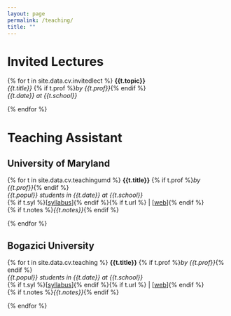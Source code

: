 ```yaml
---
layout: page
permalink: /teaching/
title: ""
---
```


# Invited Lectures

{% for t in site.data.cv.invitedlect %}
**{{t.topic}}** <br />
*{{t.title}}* {% if t.prof %}*by {{t.prof}}*{% endif %}<br />
*{{t.date}} at {{t.school}}*

{% endfor %}


# Teaching Assistant

## University of Maryland

{% for t in site.data.cv.teachingumd %}
**{{t.title}}** {% if t.prof %}*by {{t.prof}}*{% endif %}<br />
*{{t.popul}} students in {{t.date}} at {{t.school}}*  <br />
{% if t.syl %}[[syllabus]({{t.syl}})]{% endif %}{% if t.url %} | [[web]({{t.url}})]{% endif %}<br />
{% if t.notes %}*{{t.notes}}*{% endif %}

{% endfor %}

##  Bogazici University

{% for t in site.data.cv.teaching %}
**{{t.title}}** {% if t.prof %}*by {{t.prof}}*{% endif %}<br />
*{{t.popul}} students in {{t.date}} at {{t.school}}*  <br />
{% if t.syl %}[[syllabus]({{t.syl}})]{% endif %}{% if t.url %} | [[web]({{t.url}})]{% endif %}<br />
{% if t.notes %}*{{t.notes}}*{% endif %}

{% endfor %}
